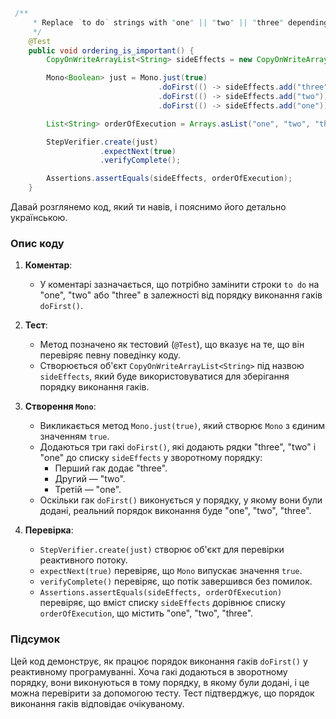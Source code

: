 ```java
 /**
     * Replace `to do` strings with "one" || "two" || "three" depending on order of `doFirst()` hook execution.
     */
    @Test
    public void ordering_is_important() {
        CopyOnWriteArrayList<String> sideEffects = new CopyOnWriteArrayList<>();

        Mono<Boolean> just = Mono.just(true)
                                 .doFirst(() -> sideEffects.add("three"))
                                 .doFirst(() -> sideEffects.add("two"))
                                 .doFirst(() -> sideEffects.add("one"));

        List<String> orderOfExecution = Arrays.asList("one", "two", "three");

        StepVerifier.create(just)
                    .expectNext(true)
                    .verifyComplete();

        Assertions.assertEquals(sideEffects, orderOfExecution);
    }
```
Давай розглянемо код, який ти навів, і пояснимо його детально українською.

### Опис коду

1. **Коментар**:
    - У коментарі зазначається, що потрібно замінити строки `to do` на "one", "two" або "three" в залежності від порядку виконання гаків `doFirst()`.

2. **Тест**:
    - Метод позначено як тестовий (`@Test`), що вказує на те, що він перевіряє певну поведінку коду.
    - Створюється об'єкт `CopyOnWriteArrayList<String>` під назвою `sideEffects`, який буде використовуватися для зберігання порядку виконання гаків.

3. **Створення `Mono`**:
    - Викликається метод `Mono.just(true)`, який створює `Mono` з єдиним значенням `true`.
    - Додаються три гакі `doFirst()`, які додають рядки "three", "two" і "one" до списку `sideEffects` у зворотному порядку:
        - Перший гак додає "three".
        - Другий — "two".
        - Третій — "one".
    - Оскільки гак `doFirst()` виконується у порядку, у якому вони були додані, реальний порядок виконання буде "one", "two", "three".

4. **Перевірка**:
    - `StepVerifier.create(just)` створює об'єкт для перевірки реактивного потоку.
    - `expectNext(true)` перевіряє, що `Mono` випускає значення `true`.
    - `verifyComplete()` перевіряє, що потік завершився без помилок.
    - `Assertions.assertEquals(sideEffects, orderOfExecution)` перевіряє, що вміст списку `sideEffects` дорівнює списку `orderOfExecution`, що містить "one", "two", "three".

### Підсумок

Цей код демонструє, як працює порядок виконання гаків `doFirst()` у реактивному програмуванні. Хоча гакі додаються в зворотному порядку, вони виконуються в тому порядку, в якому були додані, і це можна перевірити за допомогою тесту. Тест підтверджує, що порядок виконання гаків відповідає очікуваному.